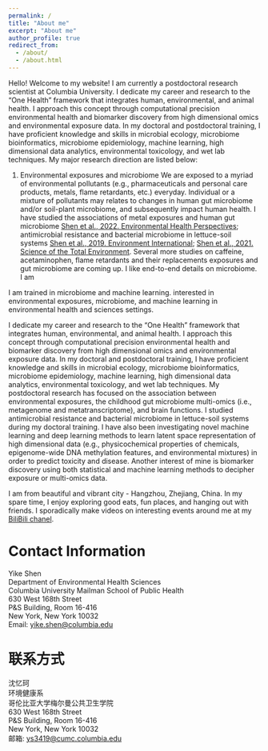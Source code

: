 ```yaml
---
permalink: /
title: "About me"
excerpt: "About me"
author_profile: true
redirect_from: 
  - /about/
  - /about.html
---
```


Hello! Welcome to my website! I am currently a postdoctoral research scientist at Columbia University. I dedicate my career and research to the “One Health” framework that integrates human, environmental, and animal health. I approach this concept through computational precision environmental health and biomarker discovery from high dimensional omics and environmental exposure data. In my doctoral and postdoctoral training, I have proficient knowledge and skills in microbial ecology, microbiome bioinformatics, microbiome epidemiology, machine learning, high dimensional data analytics, environmental toxicology, and wet lab techniques. My major research direction are listed below:

1. Environmental exposures and microbiome
We are exposed to a myriad of environmental pollutants (e.g., pharmaceuticals and personal care products, metals, flame retardants, etc.) everyday. Individual or a mixture of pollutants may relates to changes in human gut microbiome and/or soil-plant microbiome, and subsequently impact human health. I have studied the associations of metal exposures and human gut microbiome [Shen et al., 2022. Environmental Health Perspectives](https://doi.org/10.1289/EHP9674); antimicrobial resistance and bacterial microbiome in lettuce-soil systems [Shen et al., 2019. Environment International](https://doi.org/10.1016/j.envint.2019.105031); [Shen et al., 2021. Science of the Total Environment](https://doi.org/10.1016/j.scitotenv.2021.146255). Several more studies on caffeine, acetaminophen, flame retardants and their replacements exposures and gut microbiome are coming up. I like end-to-end details on microbiome. I am 


I am trained in microbiome and machine learning. interested in environmental exposures, microbiome, and machine learning in environmental health and sciences settings.  

I dedicate my career and research to the “One Health” framework that integrates human, environmental, and animal health. I approach this concept through computational precision environmental health and biomarker discovery from high dimensional omics and environmental exposure data. In my doctoral and postdoctoral training, I have proficient knowledge and skills in microbial ecology, microbiome bioinformatics, microbiome epidemiology, machine learning, high dimensional data analytics, environmental toxicology, and wet lab techniques. My postdoctoral research has focused on the association between environmental exposures, the childhood gut microbiome multi-omics (i.e., metagenome and metatranscriptome), and brain functions. I studied antimicrobial resistance and bacterial microbiome in lettuce-soil systems during my doctoral training. I have also been investigating novel machine learning and deep learning methods to learn latent space representation of high dimensional data (e.g., physicochemical properties of chemicals, epigenome-wide DNA methylation features, and environmental mixtures) in order to predict toxicity and disease. Another interest of mine is biomarker discovery using both statistical and machine learning methods to decipher exposure or multi-omics data. 

I am from beautiful and vibrant city - Hangzhou, Zhejiang, China. In my spare time, I enjoy exploring good eats, fun places, and hanging out with friends. I sporadically make videos on interesting events around me at my [BiliBili chanel](https://space.bilibili.com/480150385).


Contact Information
=====
Yike Shen \
Department of Environmental Health Sciences \
Columbia University Mailman School of Public Health \
630 West 168th Street \
P&S Building, Room 16-416 \
New York, New York 10032\
Email: yike.shen@columbia.edu


联系方式
=====
沈忆珂 \
环境健康系 \
哥伦比亚大学梅尔曼公共卫生学院 \
630 West 168th Street \
P&S Building, Room 16-416 \
New York, New York 10032\
邮箱: ys3419@cumc.columbia.edu

